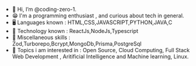 - 👋 Hi, I’m @coding-zero-1.
- 😁 I'm a programming enthusiast , and curious about tech in general.
- 🖥️ Languages known : HTML,CSS,JAVASCRIPT,PYTHON,JAVA,C
- 🤖 Technology known : ReactJs,NodeJs,Typescript
- 🎲 Miscellaneous skills : Zod,Turborepo,Bcrypt,MongoDb,Prisma,PostgreSql
- 📖 Topics i am interested in : Open Source, Cloud Computing, Full Stack Web Development , Aritificial Intelligence and Machine learning, Linux.
